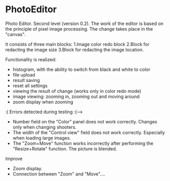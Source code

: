 # PhotoEditor
Photo Editor.
Second level (version 0.2).
The work of the editor is based on the principle of pixel image processing. The change takes place in the "canvas".

It consists of three main blocks:
1.Image color redo block
2.Block for redacting the image size 
3.Block for redacting the image location.

Functionality is realized:
- histogram, with the ability to switch from black and white to color
- file upload
- result saving
- reset all settings
- viewing the result of change (works only in color redo mode)
- image viewing: zooming in, zooming out and moving around
- zoom display when zooming

:( Errors detected during testing  :(-->
- Number field on the "Color" panel does not work correctly. Changes only when changing shooters.
- The width of the "Control view" field does not work correctly.  Especially when loading large images.
- The "Zoom+Move" function works incorrectly after performing the "Resize+Rotate" function. The picture is blended.  

Improve
- Zoom display.
- Connection between "Zoom" and "Move"....


